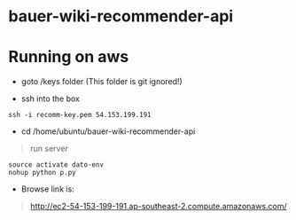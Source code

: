 # bauer-wiki-recommender-api

# Running on aws

* goto /keys folder (This folder is git ignored!)

* ssh into the box

>
	
	ssh -i recomm-key.pem 54.153.199.191


* cd /home/ubuntu/bauer-wiki-recommender-api

>run server

	source activate dato-env
	nohup python p.py
	
* Browse link is:
 

>http://ec2-54-153-199-191.ap-southeast-2.compute.amazonaws.com/
